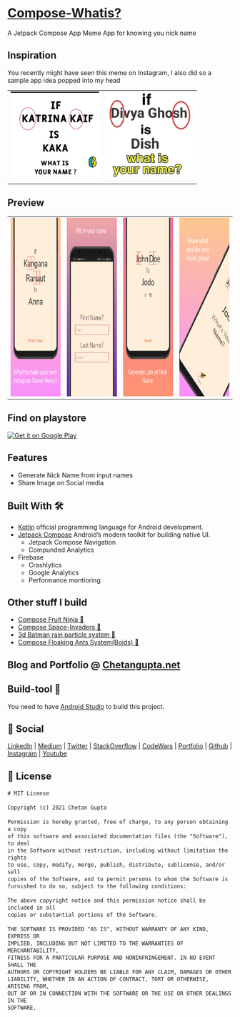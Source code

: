 # [Compose-Whatis?](https://chetangupta.net/compose-97/)
A Jetpack Compose App Meme App for knowing you nick name

## Inspiration
You recently might have seen this meme on Instagram, I also did so a sample app idea popped into my head
<table>
<tr>
    <td>
        <img src="./whatName1.jpg" height="200">
    </td>
    <td>
        <img src="./whatName2.jpg" height="200">
    </td>
</tr>
</table>

## Preview
<table>
  <tr>
    <td>
        <img src="./screen_1.png" height=400px/>
    </td>
    <td>
        <img src="./screen_2.png" height=400px/>
    </td>
    <td>
        <img src="./screen_3.png" height=400px/>
    </td>
    <td>
        <img src="./screen_4.png" height=400px/>
    </td>
  </tr>
</table>

## Find on playstore
<a href='https://play.google.com/store/apps/details?id=io.github.ch8n.whatis&pcampaignid=pcampaignidMKT-Other-global-all-co-prtnr-py-PartBadge-Mar2515-1'><img alt='Get it on Google Play' src='https://play.google.com/intl/en_us/badges/static/images/badges/en_badge_web_generic.png'/></a>

## Features
- Generate Nick Name from input names
- Share Image on Social media

## Built With 🛠
- [Kotlin](https://kotlinlang.org/) official programming language for Android development.
- [Jetpack Compose](https://developer.android.com/jetpack/compose) Android’s modern toolkit for building native UI.
    - Jetpack Compose Navigation
    - Compunded Analytics
- Firebase
    - Crashlytics
    - Google Analytics
    - Performance montioring

## Other stuff I build
- [Compose Fruit Ninja 🥝](https://github.com/ch8n/Compose-Fruit-Ninja)
- [Compose Space-Invaders 👾](https://github.com/ch8n/Compose-SpaceWars)
- [3d Batman rain particle system :bat:](https://github.com/ch8n/Compose-Rain)
- [Compose Floaking Ants System(Boids) :ant:](https://github.com/ch8n/Compose-boids-flocking)

## Blog and Portfolio @ [Chetangupta.net](https://chetangupta.net/about)



## Build-tool 🧰
You need to have [Android Studio](https://developer.android.com/studio) to build this project.


## :eyes: Social
[LinkedIn](https://bit.ly/ch8n-linkdIn) | [Medium](https://bit.ly/ch8n-medium-blog) | [Twitter](https://bit.ly/ch8n-twitter) | [StackOverflow](https://bit.ly/ch8n-stackOflow) | [CodeWars](https://bit.ly/ch8n-codewar) | [Portfolio](https://bit.ly/ch8n-home) | [Github](https://bit.ly/ch8n-git) | [Instagram](https://bit.ly/ch8n-insta) | [Youtube](https://bit.ly/ch8n-youtube)


## :cop: License
```
# MIT License

Copyright (c) 2021 Chetan Gupta

Permission is hereby granted, free of charge, to any person obtaining a copy
of this software and associated documentation files (the "Software"), to deal
in the Software without restriction, including without limitation the rights
to use, copy, modify, merge, publish, distribute, sublicense, and/or sell
copies of the Software, and to permit persons to whom the Software is
furnished to do so, subject to the following conditions:

The above copyright notice and this permission notice shall be included in all
copies or substantial portions of the Software.

THE SOFTWARE IS PROVIDED "AS IS", WITHOUT WARRANTY OF ANY KIND, EXPRESS OR
IMPLIED, INCLUDING BUT NOT LIMITED TO THE WARRANTIES OF MERCHANTABILITY,
FITNESS FOR A PARTICULAR PURPOSE AND NONINFRINGEMENT. IN NO EVENT SHALL THE
AUTHORS OR COPYRIGHT HOLDERS BE LIABLE FOR ANY CLAIM, DAMAGES OR OTHER
LIABILITY, WHETHER IN AN ACTION OF CONTRACT, TORT OR OTHERWISE, ARISING FROM,
OUT OF OR IN CONNECTION WITH THE SOFTWARE OR THE USE OR OTHER DEALINGS IN THE
SOFTWARE.
```
